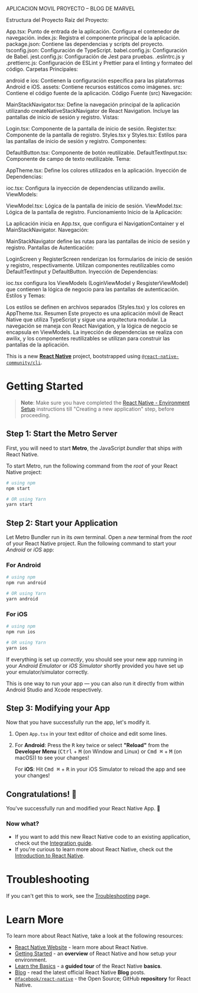APLICACION MOVIL PROYECTO – BLOG DE  MARVEL


Estructura del Proyecto
Raíz del Proyecto:

App.tsx: Punto de entrada de la aplicación. Configura el contenedor de navegación.
index.js: Registra el componente principal de la aplicación.
package.json: Contiene las dependencias y scripts del proyecto.
tsconfig.json: Configuración de TypeScript.
babel.config.js: Configuración de Babel.
jest.config.js: Configuración de Jest para pruebas.
.eslintrc.js y .prettierrc.js: Configuración de ESLint y Prettier para el linting y formateo del código.
Carpetas Principales:

android e ios: Contienen la configuración específica para las plataformas Android e iOS.
assets: Contiene recursos estáticos como imágenes.
src: Contiene el código fuente de la aplicación.
Código Fuente (src)
Navegación:

MainStackNavigator.tsx: Define la navegación principal de la aplicación utilizando createNativeStackNavigator de React Navigation. Incluye las pantallas de inicio de sesión y registro.
Vistas:

Login.tsx: Componente de la pantalla de inicio de sesión.
Register.tsx: Componente de la pantalla de registro.
Styles.tsx y Styles.tsx: Estilos para las pantallas de inicio de sesión y registro.
Componentes:

DefaultButton.tsx: Componente de botón reutilizable.
DefaultTextInput.tsx: Componente de campo de texto reutilizable.
Tema:

AppTheme.tsx: Define los colores utilizados en la aplicación.
Inyección de Dependencias:

ioc.tsx: Configura la inyección de dependencias utilizando awilix.
ViewModels:

ViewModel.tsx: Lógica de la pantalla de inicio de sesión.
ViewModel.tsx: Lógica de la pantalla de registro.
Funcionamiento
Inicio de la Aplicación:

La aplicación inicia en App.tsx, que configura el NavigationContainer y el MainStackNavigator.
Navegación:

MainStackNavigator define las rutas para las pantallas de inicio de sesión y registro.
Pantallas de Autenticación:

LoginScreen y RegisterScreen renderizan los formularios de inicio de sesión y registro, respectivamente.
Utilizan componentes reutilizables como DefaultTextInput y DefaultButton.
Inyección de Dependencias:

ioc.tsx configura los ViewModels (LoginViewModel y ResgisterViewModel) que contienen la lógica de negocio para las pantallas de autenticación.
Estilos y Temas:

Los estilos se definen en archivos separados (Styles.tsx) y los colores en AppTheme.tsx.
Resumen
Este proyecto es una aplicación móvil de React Native que utiliza TypeScript y sigue una arquitectura modular. La navegación se maneja con React Navigation, y la lógica de negocio se encapsula en ViewModels. La inyección de dependencias se realiza con awilix, y los componentes reutilizables se utilizan para construir las pantallas de la aplicación.



This is a new [**React Native**](https://reactnative.dev) project, bootstrapped using [`@react-native-community/cli`](https://github.com/react-native-community/cli).

# Getting Started

>**Note**: Make sure you have completed the [React Native - Environment Setup](https://reactnative.dev/docs/environment-setup) instructions till "Creating a new application" step, before proceeding.

## Step 1: Start the Metro Server

First, you will need to start **Metro**, the JavaScript _bundler_ that ships _with_ React Native.

To start Metro, run the following command from the _root_ of your React Native project:

```bash
# using npm
npm start

# OR using Yarn
yarn start
```

## Step 2: Start your Application

Let Metro Bundler run in its _own_ terminal. Open a _new_ terminal from the _root_ of your React Native project. Run the following command to start your _Android_ or _iOS_ app:

### For Android

```bash
# using npm
npm run android

# OR using Yarn
yarn android
```

### For iOS

```bash
# using npm
npm run ios

# OR using Yarn
yarn ios
```

If everything is set up _correctly_, you should see your new app running in your _Android Emulator_ or _iOS Simulator_ shortly provided you have set up your emulator/simulator correctly.

This is one way to run your app — you can also run it directly from within Android Studio and Xcode respectively.

## Step 3: Modifying your App

Now that you have successfully run the app, let's modify it.

1. Open `App.tsx` in your text editor of choice and edit some lines.
2. For **Android**: Press the <kbd>R</kbd> key twice or select **"Reload"** from the **Developer Menu** (<kbd>Ctrl</kbd> + <kbd>M</kbd> (on Window and Linux) or <kbd>Cmd ⌘</kbd> + <kbd>M</kbd> (on macOS)) to see your changes!

   For **iOS**: Hit <kbd>Cmd ⌘</kbd> + <kbd>R</kbd> in your iOS Simulator to reload the app and see your changes!

## Congratulations! :tada:

You've successfully run and modified your React Native App. :partying_face:

### Now what?

- If you want to add this new React Native code to an existing application, check out the [Integration guide](https://reactnative.dev/docs/integration-with-existing-apps).
- If you're curious to learn more about React Native, check out the [Introduction to React Native](https://reactnative.dev/docs/getting-started).

# Troubleshooting

If you can't get this to work, see the [Troubleshooting](https://reactnative.dev/docs/troubleshooting) page.

# Learn More

To learn more about React Native, take a look at the following resources:

- [React Native Website](https://reactnative.dev) - learn more about React Native.
- [Getting Started](https://reactnative.dev/docs/environment-setup) - an **overview** of React Native and how setup your environment.
- [Learn the Basics](https://reactnative.dev/docs/getting-started) - a **guided tour** of the React Native **basics**.
- [Blog](https://reactnative.dev/blog) - read the latest official React Native **Blog** posts.
- [`@facebook/react-native`](https://github.com/facebook/react-native) - the Open Source; GitHub **repository** for React Native.
